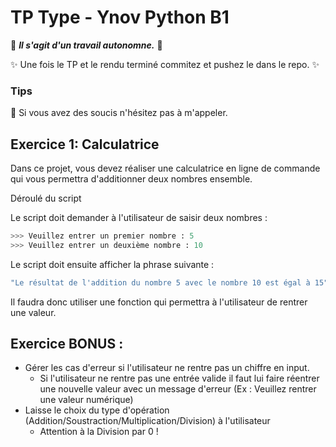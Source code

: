 # TP Type - Ynov Python B1

:see_no_evil: _**Il s'agit d'un travail autonomne.**_ :speak_no_evil:

:sparkles: Une fois le TP et le rendu terminé commitez et pushez le dans le repo. :sparkles:
  
### Tips   

:raising_hand: Si vous avez des soucis n'hésitez pas à m'appeler. 
 
 ## Exercice 1: Calculatrice
 
Dans ce projet, vous devez réaliser une calculatrice en ligne de commande qui vous permettra d'additionner deux nombres ensemble.

Déroulé du script

Le script doit demander à l'utilisateur de saisir deux nombres :
```python
>>> Veuillez entrer un premier nombre : 5
>>> Veuillez entrer un deuxième nombre : 10
```
Le script doit ensuite afficher la phrase suivante :

```bash
"Le résultat de l'addition du nombre 5 avec le nombre 10 est égal à 15"
```

Il faudra donc utiliser une fonction qui permettra à l'utilisateur de rentrer une valeur. 

## Exercice BONUS : 

- Gérer les cas d'erreur si l'utilisateur ne rentre pas un chiffre en input.
  - Si l'utilisateur ne rentre pas une entrée valide il faut lui faire réentrer une nouvelle valeur avec un message d'erreur (Ex : Veuillez rentrer une valeur numérique) 
- Laisse le choix du type d'opération (Addition/Soustraction/Multiplication/Division) à l'utilisateur
  - Attention à la Division par 0 ! 

